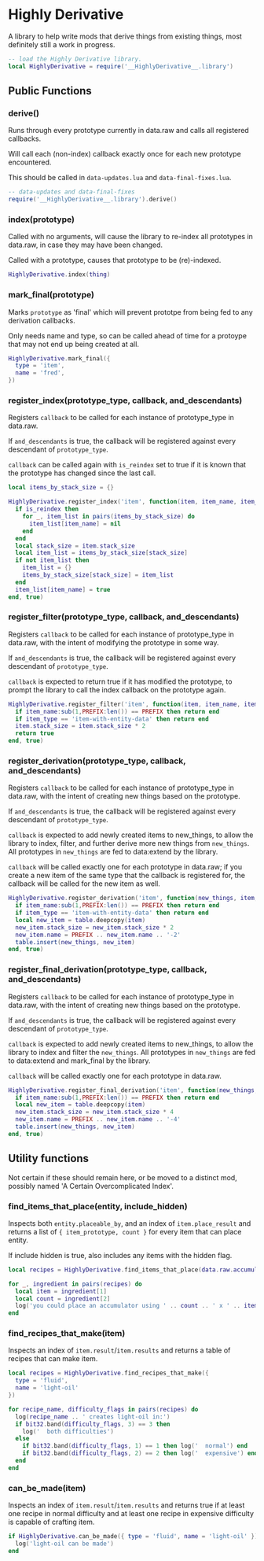 # Highly Derivative

A library to help write mods that derive things from existing things, most definitely still a work in progress.

```lua
-- load the Highly Derivative library.
local HighlyDerivative = require('__HighlyDerivative__.library')
```

## Public Functions

### derive()

Runs through every prototype currently in data.raw and calls all registered callbacks.

Will call each (non-index) callback exactly once for each new prototype encountered.

This should be called in `data-updates.lua` and `data-final-fixes.lua`.

```lua
-- data-updates and data-final-fixes
require('__HighlyDerivative__.library').derive()
```

### index(prototype)

Called with no arguments, will cause the library to re-index all prototypes in data.raw, in case they may have been changed.

Called with a prototype, causes that prototype to be (re)-indexed.

```lua
HighlyDerivative.index(thing)
```

### mark_final(prototype)

Marks `prototype` as 'final' which will prevent prototpe from being fed to any derivation callbacks.

Only needs name and type, so can be called ahead of time for a protoype that may not end up being created at all.

```lua
HighlyDerivative.mark_final({
  type = 'item',
  name = 'fred',
})
```

### register_index(prototype_type, callback, and_descendants)

Registers `callback` to be called for each instance of prototype_type in data.raw.

If `and_descendants` is true, the callback will be registered against every descendant of `prototype_type`.

`callback` can be called again with `is_reindex` set to true if it is known that the prototype has changed since the last call.

```lua
local items_by_stack_size = {}

HighlyDerivative.register_index('item', function(item, item_name, item_type, is_reindex)
  if is_reindex then
    for _, item_list in pairs(items_by_stack_size) do
      item_list[item_name] = nil
    end
  end
  local stack_size = item.stack_size
  local item_list = items_by_stack_size[stack_size]
  if not item_list then
    item_list = {}
    items_by_stack_size[stack_size] = item_list
  end
  item_list[item_name] = true
end, true)
```

### register_filter(prototype_type, callback, and_descendants)

Registers `callback` to be called for each instance of prototype_type in data.raw, with the intent of modifying the prototype in some way.

If `and_descendants` is true, the callback will be registered against every descendant of `prototype_type`.

`callback` is expected to return true if it has modified the prototype, to prompt the library to call the index callback on the prototype again.

```lua
HighlyDerivative.register_filter('item', function(item, item_name, item_type)
  if item_name:sub(1,PREFIX:len()) == PREFIX then return end
  if item_type == 'item-with-entity-data' then return end
  item.stack_size = item.stack_size * 2
  return true
end, true)
```

### register_derivation(prototype_type, callback, and_descendants)

Registers `callback` to be called for each instance of prototype_type in data.raw, with the intent of creating new things based on the prototype.

If `and_descendants` is true, the callback will be registered against every descendant of `prototype_type`.

`callback` is expected to add newly created items to new_things, to allow the library to index, filter, and further derive more new things from `new_things`. All prototypes in `new_things` are fed to data:extend by the library.

`callback` will be called exactly one for each prototype in data.raw; if you create a new item of the same type that the callback is registered for, the callback will be called for the new item as well.

```lua
HighlyDerivative.register_derivation('item', function(new_things, item, item_name, item_type)
  if item_name:sub(1,PREFIX:len()) == PREFIX then return end
  if item_type == 'item-with-entity-data' then return end
  local new_item = table.deepcopy(item)
  new_item.stack_size = new_item.stack_size * 2
  new_item.name = PREFIX .. new_item.name .. '-2'
  table.insert(new_things, new_item)
end, true)
```

### register_final_derivation(prototype_type, callback, and_descendants)

Registers `callback` to be called for each instance of prototype_type in data.raw, with the intent of creating new things based on the prototype.

If `and_descendants` is true, the callback will be registered against every descendant of `prototype_type`.

`callback` is expected to add newly created items to new_things, to allow the library to index and filter the `new_things`. All prototypes in `new_things` are fed to data:extend and mark_final by the library.

`callback` will be called exactly one for each prototype in data.raw.

```lua
HighlyDerivative.register_final_derivation('item', function(new_things, item, item_name, item_type)
  if item_name:sub(1,PREFIX:len()) == PREFIX then return end
  local new_item = table.deepcopy(item)
  new_item.stack_size = new_item.stack_size * 4
  new_item.name = PREFIX .. new_item.name .. '-4'
  table.insert(new_things, new_item)
end, true)
```

## Utility functions

Not certain if these should remain here, or be moved to a distinct mod, possibly named 'A Certain Overcomplicated Index'.

### find_items_that_place(entity, include_hidden)

Inspects both `entity.placeable_by`, and an index of `item.place_result` and returns a list of `{ item_prototype, count }` for every item that can place entity.

If include hidden is true, also includes any items with the hidden flag.

```lua
local recipes = HighlyDerivative.find_items_that_place(data.raw.accumulator.accumulator)

for _, ingredient in pairs(recipes) do
  local item = ingredient[1]
  local count = ingredient[2]
  log('you could place an accumulator using ' .. count .. ' x ' .. item.name)
end
```

### find_recipes_that_make(item)

Inspects an index of `item.result`/`item.results` and returns a table of recipes that can make item.

```lua
local recipes = HighlyDerivative.find_recipes_that_make({
  type = 'fluid',
  name = 'light-oil'
})

for recipe_name, difficulty_flags in pairs(recipes) do
  log(recipe_name .. ' creates light-oil in:')
  if bit32.band(difficulty_flags, 3) == 3 then
    log('  both difficulties')
  else
    if bit32.band(difficulty_flags, 1) == 1 then log('  normal') end
    if bit32.band(difficulty_flags, 2) == 2 then log('  expensive') end
  end
end
```

### can_be_made(item)

Inspects an index of `item.result`/`item.results` and returns true if at least one recipe in normal difficulty and at least one recipe in expensive difficulty is capable of crafting item.

```lua
if HighlyDerivative.can_be_made({ type = 'fluid', name = 'light-oil' }) then
  log('light-oil can be made')
end
```
